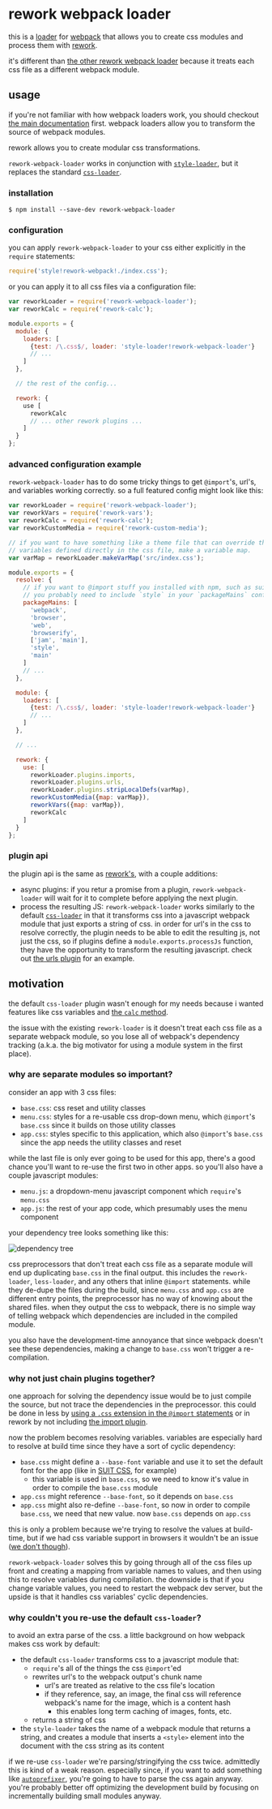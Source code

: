 # rework webpack loader

this is a [loader][] for [webpack][] that allows you to create css modules and
process them with [rework][].

it's different than [the other rework webpack loader][other] because it treats
each css file as a different webpack module.

## usage

if you're not familiar with how webpack loaders work, you should checkout [the
main documentation][loaders] first. webpack loaders allow you to transform the
source of webpack modules.

rework allows you to create modular css transformations.

`rework-webpack-loader` works in conjunction with
[`style-loader`][style-loader], but it replaces the standard
[`css-loader`][css-loader].

### installation

```text
$ npm install --save-dev rework-webpack-loader
```

### configuration

you can apply `rework-webpack-loader` to your css either explicitly in the
`require` statements:

```js
require('style!rework-webpack!./index.css');
```

or you can apply it to all css files via a configuration file:

```js
var reworkLoader = require('rework-webpack-loader');
var reworkCalc = require('rework-calc');

module.exports = {
  module: {
    loaders: [
      {test: /\.css$/, loader: 'style-loader!rework-webpack-loader'}
      // ...
    ]
  },

  // the rest of the config...

  rework: {
    use [
      reworkCalc
      // ... other rework plugins ...
    ]
  }
};
```

### advanced configuration example

`rework-webpack-loader` has to do some tricky things to get `@import`'s, url's,
and variables working correctly. so a full featured config might look like
this:

```js
var reworkLoader = require('rework-webpack-loader');
var reworkVars = require('rework-vars');
var reworkCalc = require('rework-calc');
var reworkCustomMedia = require('rework-custom-media');

// if you want to have something like a theme file that can override the css
// variables defined directly in the css file, make a variable map.
var varMap = reworkLoader.makeVarMap('src/index.css');

module.exports = {
  resolve: {
    // if you want to @import stuff you installed with npm, such as suit css,
    // you probably need to include `style` in your `packageMains` config
    packageMains: [
      'webpack',
      'browser',
      'web',
      'browserify',
      ['jam', 'main'],
      'style',
      'main'
    ]
    // ...
  },

  module: {
    loaders: [
      {test: /\.css$/, loader: 'style-loader!rework-webpack-loader'}
      // ...
    ]
  },

  // ...

  rework: {
    use: [
      reworkLoader.plugins.imports,
      reworkLoader.plugins.urls,
      reworkLoader.plugins.stripLocalDefs(varMap),
      reworkCustomMedia({map: varMap}),
      reworkVars({map: varMap}),
      reworkCalc
    ]
  }
};
```

### plugin api

the plugin api is the same as [rework's][reworkplugins], with a couple
additions:

- async plugins: if you retur a promise from a plugin, `rework-webpack-loader`
  will wait for it to complete before applying the next plugin.
- process the resulting JS: `rework-webpack-loader` works similarly to the
  default [`css-loader`][css-loader] in that it transforms css into a
  javascript webpack module that just exports a string of css. in order for
  url's in the css to resolve correctly, the plugin needs to be able to edit
  the resulting js, not just the css, so if plugins define a
  `module.exports.processJs` function, they have the opportunity to transform
  the resulting javascript. check out [the urls plugin][urlplugin] for an
  example.

## motivation

the default `css-loader` plugin wasn't enough for my needs because i wanted
features like css variables and [the `calc` method][calc].

the issue with the existing `rework-loader` is it doesn't treat each css file
as a separate webpack module, so you lose all of webpack's dependency tracking
(a.k.a. the big motivator for using a module system in the first place).

### why are separate modules so important?

consider an app with 3 css files:

- `base.css`: css reset and utility classes
- `menu.css`: styles for a re-usable css drop-down menu, which `@import`'s
  `base.css` since it builds on those utility classes
- `app.css`: styles specific to this application, which also `@import`'s
  `base.css` since the app needs the utility classes and reset


while the last file is only ever going to be used for this app, there's a good
chance you'll want to re-use the first two in other apps. so you'll also have a
couple javascript modules:

- `menu.js`: a dropdown-menu javascript component which `require`'s `menu.css`
- `app.js`: the rest of your app code, which presumably uses the menu component

your dependency tree looks something like this:

![dependency tree][deptree]

css preprocessors that don't treat each css file as a separate module will end
up duplicating `base.css` in the final output. this includes the
`rework-loader`, `less-loader`, and any others that inline `@import`
statements. while they de-dupe the files during the build, since `menu.css` and
`app.css` are different entry points, the preprocessor has no way of knowing
about the shared files. when they output the css to webpack, there is no simple
way of telling webpack which dependencies are included in the compiled module.

you also have the development-time annoyance that since webpack doesn't see
these dependencies, making a change to `base.css` won't trigger a
re-compilation.

### why not just chain plugins together?

one approach for solving the dependency issue would be to just compile the
source, but not trace the dependencies in the preprocessor. this could be done
in less by [using a `.css` extension in the `@import` statements](lessimport)
or in rework by not including [the import plugin][reworkimport].

now the problem becomes resolving variables. variables are especially hard to
resolve at build time since they have a sort of cyclic dependency:

- `base.css` might define a `--base-font` variable and use it to set the
  default font for the app (like in [SUIT CSS][suitbase], for example)
  - this variable is used in `base.css`, so we need to know it's value in order
    to compile the `base.css` module
- `app.css` might reference `--base-font`, so it depends on `base.css`
- `app.css` might also re-define `--base-font`, so now in order to compile
  `base.css`, we need that new value. now `base.css` depends on `app.css`

this is only a problem because we're trying to resolve the values at
build-time, but if we had css variable support in browsers it wouldn't be an
issue ([we don't though][caniusecssvars]).

`rework-webpack-loader` solves this by going through all of the css files up
front and creating a mapping from variable names to values, and then using this
to resolve variables during compilation. the downside is that if you change
variable values, you need to restart the webpack dev server, but the upside is
that it handles css variables' cyclic dependencies.

### why couldn't you re-use the default `css-loader`?

to avoid an extra parse of the css. a little background on how webpack makes
css work by default:

- the default `css-loader` transforms css to a javascript module that:
  - `require`'s all of the things the css `@import`'ed
  - rewrites url's to the webpack output's chunk name
    - url's are treated as relative to the css file's location
    - if they reference, say, an image, the final css will reference webpack's
      name for the image, which is a content hash
      - this enables long term caching of images, fonts, etc.
  - returns a string of css
- the `style-loader` takes the name of a webpack module that returns a string,
  and creates a module that inserts a `<style>` element into the document with
  the css string as its content

if we re-use `css-loader` we're parsing/stringifying the css twice. admittedly
this is kind of a weak reason. especially since, if you want to add something
like [`autoprefixer`][autoprefixer], you're going to have to parse the css
again anyway. you're probably better off optimizing the development build by
focusing on incrementally building small modules anyway.

[loader]: http://webpack.github.io/docs/using-loaders.html
[webpack]: http://webpack.github.io
[rework]: https://github.com/reworkcss/rework
[other]: https://github.com/okonet/rework-loader
[loaders]: http://webpack.github.io/docs/using-loaders.html
[style-loader]: https://github.com/webpack/style-loader
[css-loader]: https://github.com/webpack/css-loader
[suit]: http://suitcss.github.io
[urlplugin]: https://github.com/aaronj1335/rework-webpack-loader/blob/master/lib/plugins/urls.js
[reworkplugins]: https://github.com/reworkcss/rework#plugins
[deptree]: https://cdn.rawgit.com/aaronj1335/rework-webpack-loader/master/doc/deps.svg
[lessimport]: http://lesscss.org/features/#import-directives-feature
[reworkimport]: https://github.com/reworkcss/rework-import
[suitbase]: https://github.com/suitcss/base/blob/5c8886c4441cdfbf1b28d9ae9810ba907f2a193c/lib/base.css#L4
[caniusecssvars]: http://caniuse.com/#feat=css-variables
[calc]: https://developer.mozilla.org/en-US/docs/Web/CSS/calc
[autoprefixer]: https://github.com/postcss/autoprefixer
